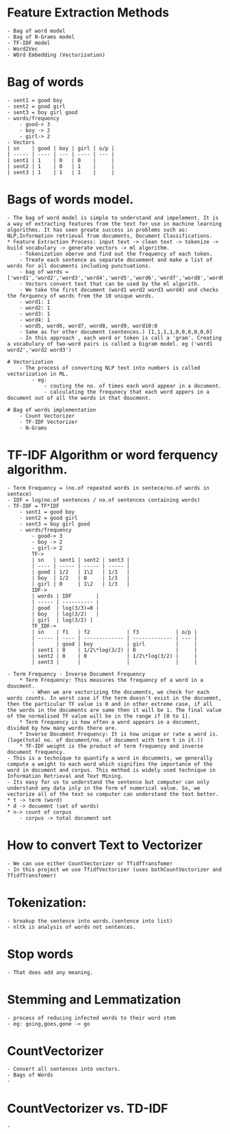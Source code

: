 # Feature Extraction Methods

    - Bag of word model
    - Bag of N-Grams model
    - TF-IDF model
    - Word2Vec
    - WOrd Embedding (Vectorization)

# Bag of words

    - sent1 = good boy
    - sent2 = good girl
    - sent3 = boy girl good
    - words/frequency
        - good-> 3
        - boy -> 2
        - girl-> 2
    - Vectors
    | sn    | good | boy | girl | o/p |
    | ----- | ---- | --- | ---- | --- |
    | sent1 | 1    | 0   | 0    |     |
    | sent2 | 1    | 0   | 1    |     |
    | sent3 | 1    | 1   | 1    |     |

# Bags of words model.

    - The bag of word model is simple to understand and impelement. It is a way of extracting features from the text for use in machine learning algorithms. It has seen greate success in problems such as: NLP,Information retrieval from documents, Document Classifications.
    * Feature Extraction Process: input text -> clean text -> tokenize -> build vocabulary -> generate vectors -> ml algorithm.
        - Tokenization oberve and find out the frequency of each token.
        - Treate each sentence as separate docuement and make a list of words for all documents including punctuations.
        - bag of words =['word1','word2','word3','word4','word5','word6','word7','word8','word0','word10']
        - Vectors convert text that can be used by the ml algorith.
        - We take the first document (word1 word2 word3 word4) and checks the ferquency of words from the 10 unique words.
        - word1: 1
        - word2: 1
        - word3: 1
        - word4: 1
        - word5, word6, word7, word8, word9, word10:0
        - Same as for other document (sentences.) [1,1,1,1,0,0,0,0,0,0]
        - In this approach , each word or token is call a 'gram'. Creating a vocabulary of two-word pairs is called a bigram model. eg ('word1 word2','word2 word3')

    # Vectorization
        - The process of converting NLP text into numbers is called vectorization in ML.
            - eg:
                - couting the no. of times each word appear in a document.
                - calculating the frequnecy that each word appers in a document out of all the words in that doucment.

    # Bag of words implementation
        - Count Vectorizer
        - TF-IDF Vectorizer
        - N-Grams

# TF-IDF Algorithm or word ferquency algorithm.

    - Term Frequency = (no.of repeated words in sentece/no.of words in sentece)
    - IDF = log(no.of sentences / no.of sentences containing words)
    - TF-IDF = TF*IDF
        - sent1 = good boy
        - sent2 = good girl
        - sent3 = boy girl good
        - words/frequency
            - good-> 3
            - boy -> 2
            - girl-> 2
            TF->
            | sn   | sent1 | sent2 | sent3 |
            | ---- | ----- | ----- | ----- |
            | good | 1/2   | 1\2   | 1/3   |
            | boy  | 1/2   | 0     | 1/3   |
            | girl | 0     | 1\2   | 1/3   |
            IDF->
            | words | IDF        |
            | ----- | ---------- |
            | good  | log(3/3)=0 |
            | boy   | log(3/2)   |
            | girl  | log(3/2) |
            TF_IDF->
            | sn    | f1   | f2            | f3            | o/p |
            | ----- | ---- | ------------- | ------------- | --- |
            |       | good | boy           | girl          |     |
            | sent1 | 0    | 1/2\*log(3/2) | 0             |     |
            | sent2 | 0    | 0             | 1/2\*log(3/2) |     |
            | sent3 |      |               |               |     |

    - Term Frequency - Inverse Document Frequency
        * Term Frequency: This measures the frequency of a word in a doucment.
            - When we are vectorizing the documents, we check for each words counts. In worst case if the term doesn't exist in the docuemnt, then the particular TF value is 0 and in other extreme case, if all the words in the documents are same then it will be 1. The final value of the normalised TF value will be in the range if [0 to 1].
        * Term frequency is how often a word appears in a document, divided by how many words there are.
        * Inverse Document Frequency: It is how unique or rate a word is.(loge(total no. of document/no. of document with term t in it.))
        * TF-IDF weight is the product of term frequency and inverse document frequency.
    - This is a technique to quantify a word in docuemnts, we generally compute a weight to each word which signifies the importance of the word in document and corpus. This method is widely used technique in Information Retrieval and Text Mining.
    - Its easy for us to understand the sentence but computer can only understand any data inly in the form of numerical value. So, we vectorize all of the text so computer can understand the text better.
    * t -> term (word)
    * d -> docuemnt (set of words)
    * n-> count of corpus
        - corpus -> total document set

# How to convert Text to Vectorizer

    - We can use either CountVectorizer or TfidfTransfomer
    - In this project we use TfidfVectorizer (uses bothCountVectorizer and TfidfTransfomer)

# Tokenization:

    - breakup the sentence into words.(sentence into list)
    - nltk is analysis of words not sentences.

# Stop words

    - That does add any meaning.

# Stemming and Lemmatization

    - process of reducing infected words to their word stem
    - eg: going,goes,gone -> go

# CountVectorizer

    - Convert all sentences into vectors.
    - Bags of Words
    -

# CountVectorizer vs. TD-IDF

    -
